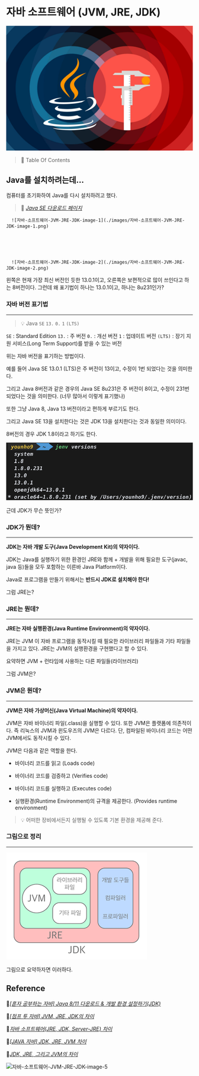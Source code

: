 # 자바 소프트웨어 (JVM, JRE, JDK)

![자바-소프트웨어-JVM-JRE-JDK-image-0](./images/자바-소프트웨어-JVM-JRE-JDK-image-0.png)

> 📌 Table Of Contents

## Java를 설치하려는데...

컴퓨터를 초기화하여 Java를 다시 설치하려고 했다.

> 🔗 _[Java SE 다운로드 페이지](https://www.oracle.com/technetwork/java/javase/downloads/index.html)_

      ![자바-소프트웨어-JVM-JRE-JDK-image-1](./images/자바-소프트웨어-JVM-JRE-JDK-image-1.png)





      ![자바-소프트웨어-JVM-JRE-JDK-image-2](./images/자바-소프트웨어-JVM-JRE-JDK-image-2.png)



왼쪽은 현재 가장 최신 버전인 듯한 13.0.1이고, 오른쪽은 보편적으로 많이 쓰인다고 하는 8버전이다. 그런데 왜 표기법이 하나는 13.0.1이고, 하나는 8u231인가?

### 자바 버전 표기법

---

> 💡 Java `SE` `13.` `0.` `1` `(LTS)`

`SE` : Standard Edition
`13.` : 주 버전
`0.` : 개선 버전
`1` : 업데이트 버전
`(LTS)` : 장기 지원 서비스(Long Term Support)를 받을 수 있는 버전

위는 자바 버전을 표기하는 방법이다.

예를 들어 Java SE 13.0.1 (LTS)은 주 버전이 13이고, 수정이 1번 되었다는 것을 의미한다.

그리고 Java 8버전과 같은 경우의 Java SE 8u231은 주 버전이 8이고, 수정이 231번 되었다는 것을 의미한다. (너무 많아서 이렇게 표기했나)

또한 그냥 Java 8, Java 13 버전이라고 편하게 부르기도 한다.

그리고 Java SE 13을 설치한다는 것은 JDK 13을 설치한다는 것과 동일한 의미이다.

8버전의 경우 JDK 1.8이라고 하기도 한다.

![자바-소프트웨어-JVM-JRE-JDK-image-3](./images/자바-소프트웨어-JVM-JRE-JDK-image-3.png)

근데 JDK가 무슨 뜻인가?

### JDK가 뭔데?

---

**JDK는 자바 개발 도구(Java Development Kit)의 약자이다.**

JDK는 Java를 실행하기 위한 환경인 JRE와 함께 + 개발을 위해 필요한 도구(javac, java 등)들을 모두 포함하는 이른바 Java Platform이다.

Java로 프로그램을 만들기 위해서는 **반드시 JDK로 설치해야 한다!**

그럼 JRE는?

### JRE는 뭔데?

---

**JRE는 자바 실행환경(Java Runtime Environment)의 약자이다.**

JRE는 JVM 이 자바 프로그램을 동작시킬 때 필요한 라이브러리 파일들과 기타 파일들을 가지고 있다. JRE는 JVM의 실행환경을 구현했다고 할 수 있다.

요약하면 JVM + 런타임에 사용하는 다른 파일들(라이브러리)

그럼 JVM은?

### JVM은 뭔데?

---

**JVM은 자바 가상머신(Java Virtual Machine)의 약자이다.**

JVM은 자바 바이너리 파일(.class)을 실행할 수 있다. 또한 JVM은 플랫폼에 의존적이다. 즉 리눅스의 JVM과 윈도우즈의 JVM은 다르다. 단, 컴파일된 바이너리 코드는 어떤 JVM에서도 동작시킬 수 있다.

JVM은 다음과 같은 역할을 한다.

- 바이너리 코드를 읽고 (Loads code)

- 바이너리 코드를 검증하고 (Verifies code)

- 바이너리 코드를 실행하고 (Executes code)

- 실행환경(Runtime Environment)의 규격을 제공한다. (Provides runtime environment)

> 💡 어떠한 장비에서든지 실행될 수 있도록 기본 환경을 제공해 준다.

### 그림으로 정리

---

![자바-소프트웨어-JVM-JRE-JDK-image-4](./images/자바-소프트웨어-JVM-JRE-JDK-image-4.png)

그림으로 요약하자면 이러하다.

## Reference

🔗*[[혼자 공부하는 자바] Java 8/11 다운로드 & 개발 환경 설정하기(JDK)](https://m.post.naver.com/viewer/postView.nhn?volumeNo=22725606&memberNo=25379965&searchKeyword=%EC%84%A4%EC%B9%98%EB%90%9C%EC%97%85%EB%8D%B0%EC%9D%B4%ED%8A%B8&searchRank=134)*

🔗*[[점프 투 자바] JVM, JRE, JDK의 차이](https://wikidocs.net/257)*

🔗*[자바 소프트웨어(JRE, JDK, Server-JRE) 차이](https://wanzargen.tistory.com/8?category=700063)*

🔗*[[JAVA 자바] JDK, JRE, JVM 차이](https://arer.tistory.com/156)*

🔗*[JDK, JRE, 그리고 JVM의 차이](https://tworab.tistory.com/13)*

![자바-소프트웨어-JVM-JRE-JDK-image-5](https://notion-ga.ohwhos.now.sh/collect?tid=UA-159972507-1&host=www.notion.so&page=/JVM-JRE-JDK-6735f56995594cb8b0ce80ddeebb1f53)
